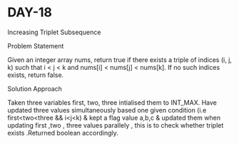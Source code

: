 # DAY-18

Increasing Triplet Subsequence

Problem Statement

Given an integer array nums, return true if there exists a triple of indices (i, j, k) such that i < j < k and nums[i] < nums[j] < nums[k]. If no such indices exists, return false.

Solution Approach 

Taken three variables first, two, three intialised them to INT_MAX. Have updated three values simultaneously based one given condition (i.e first<two<three && i<j<k) & kept a flag value a,b,c & updated them when updating first ,two , three values parallely , this is to check whether triplet exists .Returned boolean accordingly. 
